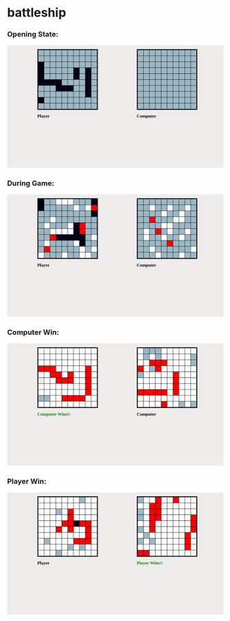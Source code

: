# battleship

<h3>Opening State:</h3>

![Alt text](src/images/start_state.png?raw=true )

<h3>During Game:</h3>

![Alt text](src/images/during_game.png?raw=true )

<h3>Computer Win:</h3>

![Alt text](src/images/computer_win.png?raw=true )

<h3>Player Win:</h3>

![Alt text](src/images/player_win.png?raw=true )





